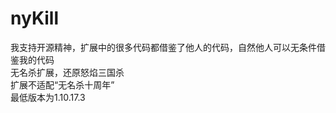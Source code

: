 # nyKill
我支持开源精神，扩展中的很多代码都借鉴了他人的代码，自然他人可以无条件借鉴我的代码<br>
无名杀扩展，还原怒焰三国杀<br>
扩展不适配“无名杀十周年”<br>
最低版本为1.10.17.3<br>
